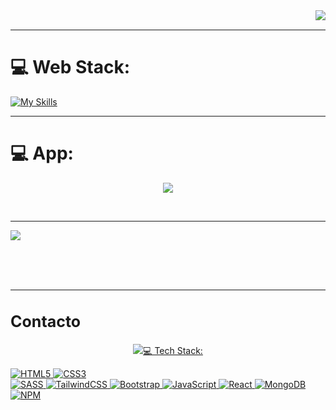 <img align="right" src="https://visitor-badge.laobi.icu/badge?page_id=giovanijimenez.giovanijimenez"/>

<br>
<hr>

# 💻 Web Stack:
[![My Skills](https://skillicons.dev/icons?i=js,html,css,bootstrap,tailwind)](https://skillicons.dev)
<br>
<hr>

# 💻 App:
<p align="center">
  <a href="https://skillicons.dev">
    <img src="https://skillicons.dev/icons?i=js,java,firebase,linux,npm,py,swift,docker,c,tailwind,git,mysql,postman" />
  </a>
</p>

<br>
<hr>

<p aling="center">
  <a>
    <img src="https://skillicons.dev/icons?i=figma,ai,ps,ae,pr,blender,idea,obsidianxd" />
  </a>
</p>

<br/><br/><br/>
<hr/>

<h2 style="font-size:25px; text-color: blue;">Contacto</h2>
<p align="center">
  <a href="mailto:giovanijimenez114@gmail.com">
    <img src="https://skillicons.dev/icons?i=gmail" target="_blank/>
  </a>
</p>

<br/><br/><br/>
<hr/>

<br>
<hr>

# 💻 Tech Stack:
![HTML5](https://img.shields.io/badge/html5-%23E34F26.svg?style=for-the-badge&logo=html5&logoColor=white) 
![CSS3](https://img.shields.io/badge/css3-%231572B6.svg?style=for-the-badge&logo=css3&logoColor=white)  
![SASS](https://img.shields.io/badge/SASS-hotpink.svg?style=for-the-badge&logo=SASS&logoColor=white) 
![TailwindCSS](https://img.shields.io/badge/tailwindcss-%2338B2AC.svg?style=for-the-badge&logo=tailwind-css&logoColor=white) 
![Bootstrap](https://img.shields.io/badge/bootstrap-%23563D7C.svg?style=for-the-badge&logo=bootstrap&logoColor=white) 
![JavaScript](https://img.shields.io/badge/javascript-%23323330.svg?style=for-the-badge&logo=javascript&logoColor=%23F7DF1E) 
![React](https://img.shields.io/badge/react-%2320232a.svg?style=for-the-badge&logo=react&logoColor=%2361DAFB) 
![MongoDB](https://img.shields.io/badge/MongoDB-%234ea94b.svg?style=for-the-badge&logo=mongodb&logoColor=white)
![NPM](https://img.shields.io/badge/NPM-%23CB3837.svg?style=for-the-badge&logo=npm&logoColor=white)


<!--
**giovanijimenez/giovanijimenez** is a ✨ _special_ ✨ repository because its `README.md` (this file) appears on your GitHub profile.

Here are some ideas to get you started:

- 🔭 I’m currently working on ...
- 🌱 I’m currently learning ...
- 👯 I’m looking to collaborate on ...
- 🤔 I’m looking for help with ...
- 💬 Ask me about ...
- 📫 How to reach me: ...
- 😄 Pronouns: ...
- ⚡ Fun fact: ...
-->
